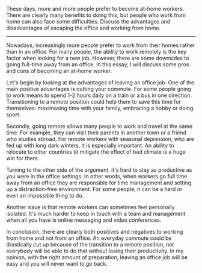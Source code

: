 
These days, more and more people prefer to become at-home workers.
There are clearly many benefits to doing this, but people who work from home can also face some difficulties.
Discuss the advantages and disadvantages of escaping the office and working from home.

___

Nowadays, increasingly more people prefer to work from their homes rather than in an office.
For many people, the ability to work remotely is the key factor when looking for a new job.
However, there are some downsides to going full-time away from an office.
In this essay, I will discuss some pros and cons of becoming an at-home worker.

Let's begin by looking at the advantages of leaving an office job.
One of the main positive advantages is cutting your commute.
For some people going to work means to spend 1-2 hours daily on a train or a bus in one direction.
Transitioning to a remote position could help them to save this time for themselves: maximasing time with your family, embracing a hobby or doing sport.

Secondly, going remote allows many people to work and travel at the same time.
For example, they can visit their parents in another town or a friend who studies abroad.
For remote workers with seasonal depression, who are fed up with long dark winters, it is especially important. An ability to relocate to other countries to mitigate the effect of bad climate is a huge win for them.

Turning to the other side of the argument, it's hard to stay as productive as you were in the office settings.
In other words, when workers go full time away from an office they are responsible for time management and setting up a distraction-free environment.
For some people, it can be a hard or even an impossible thing to do.

Another issue is that remote workers can sometimes feel personally isolated.
It's much harder to keep in touch with a team and management when all you have is online messaging and video conferences.

In conclusion, there are clearly both positives and negatives to working from home and not from an office.
An everyday commute could be drastically cut up because of the transition to a remote position, not everybody will be able to do that without losing their productivity.
In my opinion, with the right amount of preparation, leaving an office job will be easy and you will never want to go back.
